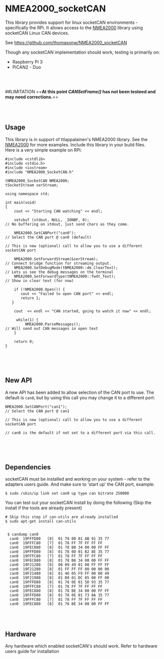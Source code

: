 # NMEA2000_socketCAN

This library provides support for linux  socketCAN environments - specifically the RPi.  It allows access to the [NMEA2000](https://github.com/ttlappalainen/NMEA2000) library using socketCAN Linux CAN devices.

See https://github.com/thomasonw/NMEA2000_socketCAN

Though any socketCAN implementation should work, testing is primarily on:
-  Raspberry Pi 3
-  PiCAN2 - Duo
 
 <br> <br>

##LIMITATION
==**At this point  _CANSetFrame()_ has not been testeed and may need corrections.**==

<br><br>


## Usage

This library is in support of ttlappalainen's NMEA2000 library.  See the [NMEA2000](https://github.com/ttlappalainen/NMEA2000) for more examples.  Include this library in your build files.  
Here is a very simple example on RPi:


```
#include <cstdlib>
#include <stdio.h>
#include <iostream>
#include "NMEA2000_SocketCAN.h"

tNMEA2000_SocketCAN NMEA2000;
tSocketStream serStream;

using namespace std;

int main(void)
{
    cout << "Starting CAN watching" << endl;

    setvbuf (stdout, NULL, _IONBF, 0);                                          // No buffering on stdout, just send chars as they come.
 
    NMEA2000.SetCANPort("can0");                                                // Select the CAN port @ can0 (default)
                                                                                // This is new (optional) call to allow you to use a different socketCAN port
    
    NMEA2000.SetForwardStream(&serStream);                                      // Connect bridge function for streaming output.
    NMEA2000.SetDebugMode(tNMEA2000::dm_ClearText);                             // Lets us see the debug messages on the terminal
    NMEA2000.SetForwardType(tNMEA2000::fwdt_Text);                              // Show in clear text (for now)
       
    if (!NMEA2000.Open()) {
       cout << "Failed to open CAN port" << endl;
       return 1;
   }
    
    cout  << endl << "CAN started, going to watch it now" << endl;

     while(1) {
         NMEA2000.ParseMessages();                                               // Will send out CAN messages in open text 
    }
    
    return 0;
}


```
<br><br>
## New API

A new API has been added to allow selection of the CAN port to use.  The default is `can0`, but by using this call you may change it to a different port:

```
NMEA2000.SetCANPort("can1");                                                // Select the CAN port @ can1
                                                                                // This is new (optional) call to allow you to use a different socketCAN port
                                                                                // can0 is the default if not set to a different port via this call.


```


<br><br>
## Dependencies
socketCAN must be installed and working on your system - refer to the adapters users guide.  And make sure to 'start up' the CAN port, example:
```
$ sudo /sbin/ip link set can0 up type can bitrate 250000
```

You can test out your socketCAN install by doing the following (Skip the install if the tools are already present)

```
# Skip this step if can-utils are already installed
$ sudo apt-get install can-utils


 $ candump can0
  can0  19FFFD80   [8]  01 78 0D 01 AB 91 35 77
  can0  19FFFC80   [7]  01 78 FF 7F FF FF FF
  can0  19FEC880   [8]  01 78 B0 34 00 00 FF FF
  can0  19FFFD80   [8]  01 78 0D 01 B2 8E 35 77
  can0  19FFFC80   [7]  01 78 FF 7F FF FF FF
  can0  19FEC880   [8]  01 78 B6 34 00 00 FF FF
  can0  19F21280   [8]  00 09 49 01 00 FF FF FF
  can0  19F21280   [8]  01 FF FF FF 00 00 00 00
  can0  19F21480   [8]  01 46 05 F9 FF 00 00 49
  can0  19F21980   [8]  01 D0 01 DC 05 00 FF 00
  can0  19FFFD80   [8]  01 78 0E 01 5D 93 35 77
  can0  19FFFC80   [7]  01 78 FF 7F FF FF FF
  can0  19FEC880   [8]  01 78 BE 34 00 00 FF FF
  can0  19FFFD80   [8]  01 78 0E 01 73 8A 35 77
  can0  19FFFC80   [7]  01 78 FF 7F FF FF FF
  can0  19FEC880   [8]  01 78 BE 34 00 00 FF FF

```
<br><br>
 

## Hardware

Any hardware which enabled socketCAN's should work.  Refer to hardware users guide for installation
